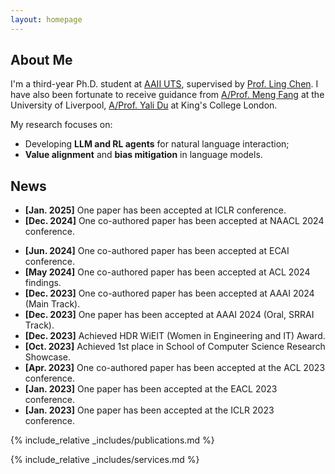 ```yaml
---
layout: homepage
---
```


## About Me


I'm a third-year Ph.D. student at [AAII UTS](https://www.uts.edu.au/research/australian-artificial-intelligence-institute), supervised by [Prof. Ling Chen](https://profiles.uts.edu.au/Ling.Chen). 
I have also been fortunate to receive guidance from [A/Prof. Meng Fang](https://mengf1.github.io/) at the University of Liverpool, [A/Prof. Yali Du](https://yalidu.github.io/) at King's College London.

My research focuses on: 
- Developing **LLM and RL agents** for natural language interaction;
- **Value alignment** and **bias mitigation** in language models.




## News
- **[Jan. 2025]** One paper has been accepted at ICLR conference.
- **[Dec. 2024]** One co-authored paper has been accepted at NAACL 2024 conference.
<!-- - **[Dec. 2024]** One co-authored paper has been accepted at AAMAS conference (Extended Abstract). -->
- **[Jun. 2024]** One co-authored paper has been accepted at ECAI conference.
- **[May 2024]** One co-authored paper has been accepted at ACL 2024 findings.
- **[Dec. 2023]** One co-authored paper has been accepted at AAAI 2024 (Main Track).
- **[Dec. 2023]** One paper has been accepted at AAAI 2024 (Oral, SRRAI Track).
- **[Dec. 2023]** Achieved HDR WiEIT (Women in Engineering and IT) Award.
- **[Oct. 2023]** Achieved 1st place in School of Computer Science Research Showcase.
- **[Apr. 2023]** One co-authored paper has been accepted at the ACL 2023 conference.
- **[Jan. 2023]** One paper has been accepted at the EACL 2023 conference.
- **[Jan. 2023]** One paper has been accepted at the ICLR 2023 conference.


{% include_relative _includes/publications.md %}

{% include_relative _includes/services.md %}
